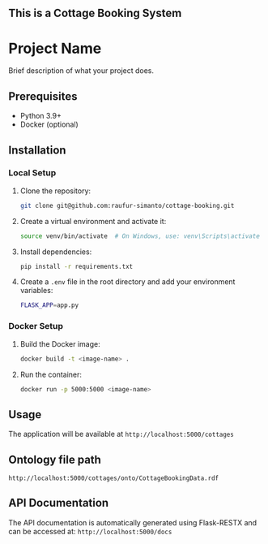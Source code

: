 ## This is a Cottage Booking System

# Project Name

Brief description of what your project does.

## Prerequisites

- Python 3.9+
- Docker (optional)

## Installation

### Local Setup

1. Clone the repository:

   ```bash
   git clone git@github.com:raufur-simanto/cottage-booking.git
   ```

2. Create a virtual environment and activate it:

   ```bash
   source venv/bin/activate  # On Windows, use: venv\Scripts\activate
   ```

3. Install dependencies:

   ```bash
   pip install -r requirements.txt
   ```

4. Create a `.env` file in the root directory and add your environment variables:

   ```bash
   FLASK_APP=app.py
   ```

### Docker Setup

1. Build the Docker image:

   ```bash
   docker build -t <image-name> .
   ```

2. Run the container:

   ```bash
   docker run -p 5000:5000 <image-name>
   ```

## Usage

The application will be available at `http://localhost:5000/cottages`

## Ontology file path
`http://localhost:5000/cottages/onto/CottageBookingData.rdf`

## API Documentation

The API documentation is automatically generated using Flask-RESTX and can be accessed at:
`http://localhost:5000/docs`

